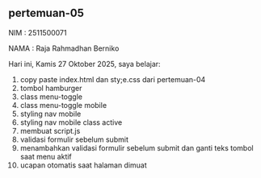 ﻿## pertemuan-05

NIM : 2511500071<br>

NAMA : Raja Rahmadhan Berniko<br>

Hari ini, Kamis 27 Oktober 2025, saya belajar:
<ol>
  <li> copy paste index.html dan sty;e.css dari pertemuan-04</li>
  <li> tombol hamburger</li>
  <li> class menu-toggle</li>
  <li> class menu-toggle mobile</li>
  <li> styling nav mobile</li>
  <li> styling nav mobile class active</li>
  <li> membuat script.js</li>
  <li> validasi formulir sebelum submit</li>
  <li> menambahkan validasi formulir sebelum submit dan ganti teks tombol saat menu aktif</li>
  <li> ucapan otomatis saat halaman dimuat</li>
</li>